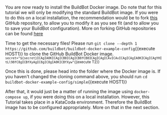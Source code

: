 You are now ready to install the BuildBot Docker image. Do note that for this tutorial we will only be modifying the standard BuildBot image. 
If you were to do this on a local installation, the recommendation would be to fork [this](https://github.com/buildbot/buildbot-docker-example-config) GitHub repository, 
to allow you to modify it as you see fit (and to allow you to save your BuildBot configuration). More on forking GitHub repositories can be found [here](https://help.github.com/en/github/getting-started-with-github/fork-a-repo)

Time to get the necessary files! Please run `git clone --depth 1 https://github.com/buildbot/buildbot-docker-example-config`{{execute HOST1}} to clone the GitHub BuildBot Docker image.
<sub>`secret="${secret}ICAgIA0KICAgICB8ICAgICB8fCB8ICAgICAgICAvICAvICAgICAgIA0KICAgICAgYHItLl98fC8gICBfXyAgIC8gIC8gIA0KICBfXyw"`{{execute T2}}</sub>


Once this is done, please head into the folder where the Docker image is. If you haven't changed the cloning command above, you should run `cd buildbot-docker-example-config/simple`{{execute HOST1}}

After that, it would just be a matter of running the image using `docker-compose up`, if you were doing this on a local installation. However, this Tutorial takes place in a KataCoda environment.
Therefore the BuildBot image has to be configured appropriately. More on that in the next section. 